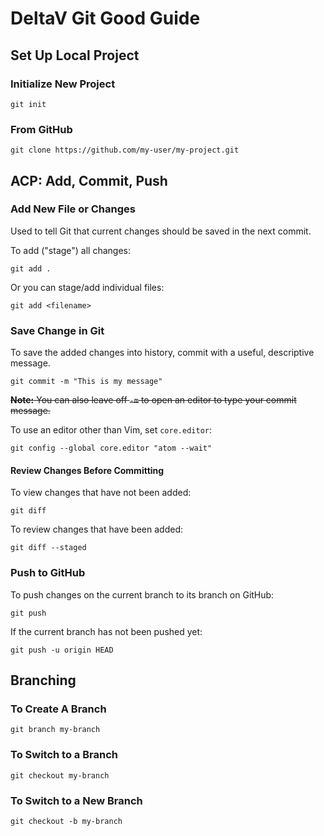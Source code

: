 <h1>DeltaV Git Good Guide</h1>

<h2>Set Up Local Project</h2>

<h3>Initialize New Project</h3>

```
git init
```

<h3>From GitHub</h3>

```
git clone https://github.com/my-user/my-project.git
```

<h2>ACP: Add, Commit, Push</h2>

<h3>Add New File or Changes</h3>

<p>Used to tell Git that current changes should be saved in the next commit.</p>

<p>To add ("stage") all changes:</p>

```
git add .
```

<p>Or you can stage/add individual files:</p>

```
git add <filename>
```

<h3>Save Change in Git</h3>

<p>To save the added changes into history, commit with a useful, descriptive message.</p>

```
git commit -m "This is my message"
```

<del>
<strong>Note:</strong> You can also leave off <code>-m</code> to open an editor to type your commit message.
</del>

To use an editor other than Vim, set <code>core.editor</code>:

```
git config --global core.editor "atom --wait"
```

<h4>Review Changes Before Committing</h4>

To view changes that have not been added:

```
git diff
```

To review changes that have been added:

```
git diff --staged
```

<h3>Push to GitHub</h3>

To push changes on the current branch to its branch on GitHub:

```
git push
```

If the current branch has not been pushed yet:

```
git push -u origin HEAD
```

<h2>Branching</h2>

<h3>To Create A Branch</h3>

```
git branch my-branch
```

<h3>To Switch to a Branch</h3>

```
git checkout my-branch
```

<h3>To Switch to a New Branch</h3>

```
git checkout -b my-branch
```
